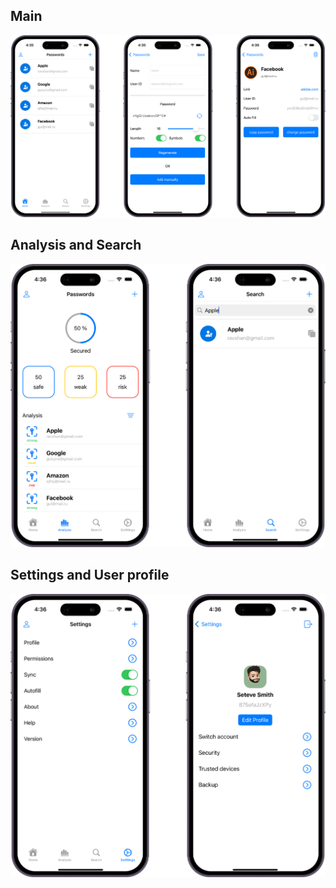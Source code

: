 ## Main
![](https://github.com/ravshanmacos/PasswordManager/blob/main/PasswordManager/Resources/Main.png)
## Analysis and Search
![](https://github.com/ravshanmacos/PasswordManager/blob/main/PasswordManager/Resources/AnalysisAndSearch.png)
## Settings and User profile
![](https://github.com/ravshanmacos/PasswordManager/blob/main/PasswordManager/Resources/SettingsAndProfile.png)

